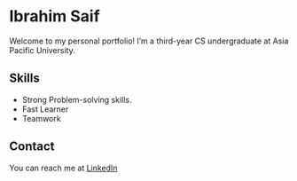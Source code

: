 # Ibrahim Saif
Welcome to my personal portfolio! I’m a third-year CS undergraduate at Asia Pacific University.

## Skills
- Strong Problem-solving skills.
- Fast Learner
- Teamwork
## Contact
You can reach me at [LinkedIn](www.linkedin.com/in/ibrahim-saif-b212b730a)
